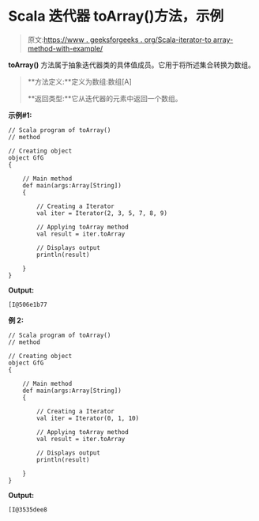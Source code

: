 # Scala 迭代器 toArray()方法，示例

> 原文:[https://www . geeksforgeeks . org/Scala-iterator-to array-method-with-example/](https://www.geeksforgeeks.org/scala-iterator-toarray-method-with-example/)

**toArray()** 方法属于抽象迭代器类的具体值成员。它用于将所述集合转换为数组。

> **方法定义:**定义为数组:数组[A]
> 
> **返回类型:**它从迭代器的元素中返回一个数组。

**示例#1:**

```
// Scala program of toArray()
// method

// Creating object
object GfG
{ 

    // Main method
    def main(args:Array[String])
    {

        // Creating a Iterator 
        val iter = Iterator(2, 3, 5, 7, 8, 9)

        // Applying toArray method 
        val result = iter.toArray

        // Displays output
        println(result)

    }
}
```

**Output:**

```
[I@506e1b77

```

**例 2:**

```
// Scala program of toArray()
// method

// Creating object
object GfG
{ 

    // Main method
    def main(args:Array[String])
    {

        // Creating a Iterator 
        val iter = Iterator(0, 1, 10)

        // Applying toArray method 
        val result = iter.toArray

        // Displays output
        println(result)

    }
}
```

**Output:**

```
[I@3535dee8

```